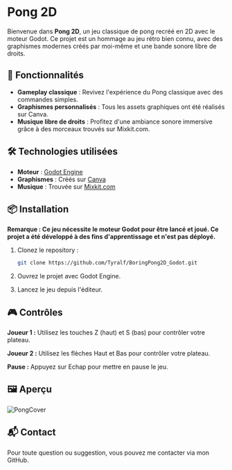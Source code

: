 # Pong 2D

Bienvenue dans **Pong 2D**, un jeu classique de pong recréé en 2D avec le moteur Godot. Ce projet est un hommage au jeu rétro bien connu, avec des graphismes modernes créés par moi-même et une bande sonore libre de droits.

## 🚀 Fonctionnalités

- **Gameplay classique** : Revivez l'expérience du Pong classique avec des commandes simples.
- **Graphismes personnalisés** : Tous les assets graphiques ont été réalisés sur Canva.
- **Musique libre de droits** : Profitez d'une ambiance sonore immersive grâce à des morceaux trouvés sur Mixkit.com.

## 🛠️ Technologies utilisées

- **Moteur** : [Godot Engine](https://godotengine.org/)
- **Graphismes** : Créés sur [Canva](https://www.canva.com/)
- **Musique** : Trouvée sur [Mixkit.com](https://mixkit.com/)

## 📦 Installation

**Remarque : Ce jeu nécessite le moteur Godot pour être lancé et joué. Ce projet a été développé à des fins d'apprentissage et n'est pas déployé.**

1. Clonez le repository :

   ```bash
   git clone https://github.com/Tyralf/BoringPong2D_Godot.git
   
2. Ouvrez le projet avec Godot Engine.
3. Lancez le jeu depuis l'éditeur.

## 🎮 Contrôles

**Joueur 1 :** Utilisez les touches Z (haut) et S (bas) pour contrôler votre plateau.

**Joueur 2 :** Utilisez les flèches Haut et Bas pour contrôler votre plateau.

**Pause :** Appuyez sur Echap pour mettre en pause le jeu.

## 🖼️ Aperçu
![PongCover](https://github.com/user-attachments/assets/aac71aab-fedc-410b-95a9-8db02caffe86)


## 📬 Contact
Pour toute question ou suggestion, vous pouvez me contacter via mon GitHub.
